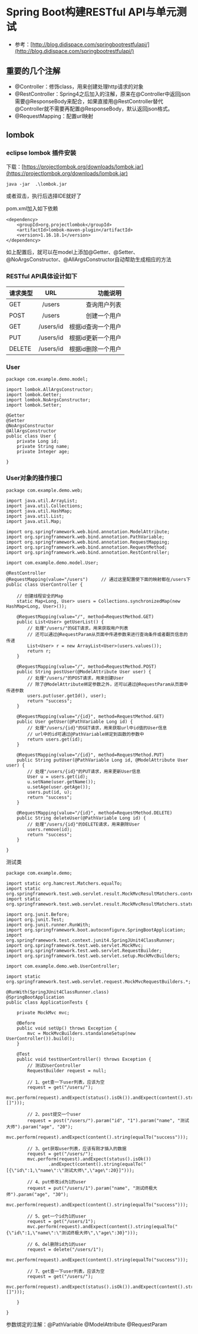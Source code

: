 # Spring Boot构建RESTful API与单元测试
- 参考：[http://blog.didispace.com/springbootrestfulapi/](http://blog.didispace.com/springbootrestfulapi/)

## 重要的几个注解

- @Controller：修饰class，用来创建处理http请求的对象
- @RestController：Spring4之后加入的注解，原来在@Controller中返回json需要@ResponseBody来配合，如果直接用@RestController替代@Controller就不需要再配置@ResponseBody，默认返回json格式。
- @RequestMapping：配置url映射


## lombok

### eclipse lombok 插件安装  

下载：[https://projectlombok.org/downloads/lombok.jar](https://projectlombok.org/downloads/lombok.jar)

    java -jar  .\lombok.jar

或者双击，执行后选择IDE就好了

pom.xml加入如下依赖

    <dependency>
    	<groupId>org.projectlombok</groupId>
    	<artifactId>lombok-maven-plugin</artifactId>
    	<version>1.16.18.1</version>
    </dependency>

如上配置后，就可以在model上添加@Getter、@Setter、@NoArgsConstructor、@AllArgsConstructor自动帮助生成相应的方法

### RESTful API具体设计如下


| 请求类型        | URL           | 功能说明  |
| ------------- |:-------------: | -----:|
| GET      | /users |查询用户列表 |
| POST      | /users      |   创建一个用户 |
| GET | /users/id      |    根据id查询一个用户 |
| PUT | /users/id      |    根据id更新一个用户 |
| DELETE | /users/id      |    根据id删除一个用户 |

### User

    package com.example.demo.model;
    
    import lombok.AllArgsConstructor;
    import lombok.Getter;
    import lombok.NoArgsConstructor;
    import lombok.Setter;
    
    @Getter
    @Setter
    @NoArgsConstructor
    @AllArgsConstructor
    public class User {
    	private Long id; 
        private String name; 
        private Integer age;
        
    }

### User对象的操作接口
    package com.example.demo.web;
    
    import java.util.ArrayList;
    import java.util.Collections;
    import java.util.HashMap;
    import java.util.List;
    import java.util.Map;
    
    import org.springframework.web.bind.annotation.ModelAttribute;
    import org.springframework.web.bind.annotation.PathVariable;
    import org.springframework.web.bind.annotation.RequestMapping;
    import org.springframework.web.bind.annotation.RequestMethod;
    import org.springframework.web.bind.annotation.RestController;
    
    import com.example.demo.model.User;
    
    @RestController 
    @RequestMapping(value="/users")     // 通过这里配置使下面的映射都在/users下 
    public class UserController { 
     
        // 创建线程安全的Map 
        static Map<Long, User> users = Collections.synchronizedMap(new HashMap<Long, User>()); 
     
        @RequestMapping(value="/", method=RequestMethod.GET) 
        public List<User> getUserList() { 
            // 处理"/users/"的GET请求，用来获取用户列表 
            // 还可以通过@RequestParam从页面中传递参数来进行查询条件或者翻页信息的传递 
            List<User> r = new ArrayList<User>(users.values()); 
            return r; 
        } 
     
        @RequestMapping(value="/", method=RequestMethod.POST) 
        public String postUser(@ModelAttribute User user) { 
            // 处理"/users/"的POST请求，用来创建User 
            // 除了@ModelAttribute绑定参数之外，还可以通过@RequestParam从页面中传递参数 
            users.put(user.getId(), user); 
            return "success"; 
        } 
     
        @RequestMapping(value="/{id}", method=RequestMethod.GET) 
        public User getUser(@PathVariable Long id) { 
            // 处理"/users/{id}"的GET请求，用来获取url中id值的User信息 
            // url中的id可通过@PathVariable绑定到函数的参数中 
            return users.get(id); 
        } 
     
        @RequestMapping(value="/{id}", method=RequestMethod.PUT) 
        public String putUser(@PathVariable Long id, @ModelAttribute User user) { 
            // 处理"/users/{id}"的PUT请求，用来更新User信息 
            User u = users.get(id); 
            u.setName(user.getName()); 
            u.setAge(user.getAge()); 
            users.put(id, u); 
            return "success"; 
        } 
     
        @RequestMapping(value="/{id}", method=RequestMethod.DELETE) 
        public String deleteUser(@PathVariable Long id) { 
            // 处理"/users/{id}"的DELETE请求，用来删除User 
            users.remove(id); 
            return "success"; 
        } 
     
    }	
    	
测试类

    package com.example.demo;
    
    import static org.hamcrest.Matchers.equalTo;
    import static org.springframework.test.web.servlet.result.MockMvcResultMatchers.content;
    import static org.springframework.test.web.servlet.result.MockMvcResultMatchers.status;
    
    import org.junit.Before;
    import org.junit.Test;
    import org.junit.runner.RunWith;
    import org.springframework.boot.autoconfigure.SpringBootApplication;
    import org.springframework.test.context.junit4.SpringJUnit4ClassRunner;
    import org.springframework.test.web.servlet.MockMvc;
    import org.springframework.test.web.servlet.RequestBuilder;
    import org.springframework.test.web.servlet.setup.MockMvcBuilders;
    
    import com.example.demo.web.UserController;
    
    import static org.springframework.test.web.servlet.request.MockMvcRequestBuilders.*;
    
    @RunWith(SpringJUnit4ClassRunner.class)
    @SpringBootApplication
    public class ApplicationTests {
    
    	private MockMvc mvc;
    
    	@Before
    	public void setUp() throws Exception {
    		mvc = MockMvcBuilders.standaloneSetup(new UserController()).build();
    	}
    
    	@Test
    	public void testUserController() throws Exception {
    		// 测试UserController
    		RequestBuilder request = null;
    
    		// 1、get查一下user列表，应该为空
    		request = get("/users/");
    		mvc.perform(request).andExpect(status().isOk()).andExpect(content().string(equalTo("[]")));
    
    		// 2、post提交一个user
    		request = post("/users/").param("id", "1").param("name", "测试大师").param("age", "20");
        		mvc.perform(request).andExpect(content().string(equalTo("success")));
    
    		// 3、get获取user列表，应该有刚才插入的数据
    		request = get("/users/");
    		mvc.perform(request).andExpect(status().isOk())
    				.andExpect(content().string(equalTo("[{\"id\":1,\"name\":\"测试大师\",\"age\":20}]")));
    
    		// 4、put修改id为1的user
    		request = put("/users/1").param("name", "测试终极大师").param("age", "30");
    		mvc.perform(request).andExpect(content().string(equalTo("success")));
    
    		// 5、get一个id为1的user
    		request = get("/users/1");
    		mvc.perform(request).andExpect(content().string(equalTo("{\"id\":1,\"name\":\"测试终极大师\",\"age\":30}")));
    
    		// 6、del删除id为1的user
    		request = delete("/users/1");
    		mvc.perform(request).andExpect(content().string(equalTo("success")));
    
    		// 7、get查一下user列表，应该为空
    		request = get("/users/");
    		mvc.perform(request).andExpect(status().isOk()).andExpect(content().string(equalTo("[]")));
    
    	}
    
    }
    	

参数绑定的注解：@PathVariable  @ModelAttribute  @RequestParam	
	
	
